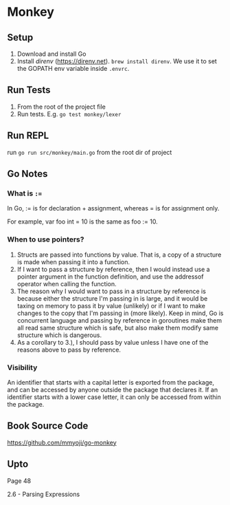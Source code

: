 # Monkey

## Setup
1. Download and install Go
2. Install *direnv* (https://direnv.net). ```brew install direnv```. We use it to set the GOPATH env variable inside ```.envrc```.

## Run Tests
1. From the root of the project file
2. Run tests. E.g. ```go test monkey/lexer```

## Run REPL

run ```go run src/monkey/main.go``` from the root dir of project

## Go Notes
### What is ```:=```
In Go, := is for declaration + assignment, whereas = is for assignment only.

For example, var foo int = 10 is the same as foo := 10.

### When to use pointers?
1. Structs are passed into functions by value. That is, a copy of a structure is made when passing it into a function.
2. If I want to pass a structure by reference, then I would instead use a pointer argument in the function definition, and use the addressof operator when calling the function.
3. The reason why I would want to pass in a structure by reference is because either the structure I'm passing in is large, and it would be taxing on memory to pass it by value (unlikely) or if I want to make changes to the copy that I'm passing in (more likely).
Keep in mind, Go is concurrent language and passing by reference in goroutines make them all read same structure which is safe, but also make them modify same structure which is dangerous.
4. As a corollary to 3.), I should pass by value unless I have one of the reasons above to pass by reference.

### Visibility
An identifier that starts with a capital letter is exported from the package, and can be accessed by anyone outside the package that declares it.
If an identifier starts with a lower case letter, it can only be accessed from within the package.

## Book Source Code

https://github.com/mmyoji/go-monkey


## Upto
Page 48

2.6 - Parsing Expressions
